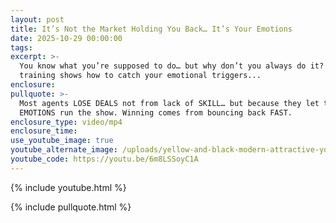 ```yaml
---
layout: post
title: It’s Not the Market Holding You Back… It’s Your Emotions
date: 2025-10-29 00:00:00
tags:
excerpt: >-
  You know what you’re supposed to do… but why don’t you always do it? This
  training shows how to catch your emotional triggers...
enclosure:
pullquote: >-
  Most agents LOSE DEALS not from lack of SKILL… but because they let their
  EMOTIONS run the show. Winning comes from bouncing back FAST.
enclosure_type: video/mp4
enclosure_time:
use_youtube_image: true
youtube_alternate_image: /uploads/yellow-and-black-modern-attractive-youtube-thumbnail-4.png
youtube_code: https://youtu.be/6m8LSSoyC1A
---
```

{% include youtube.html %}

{% include pullquote.html %}